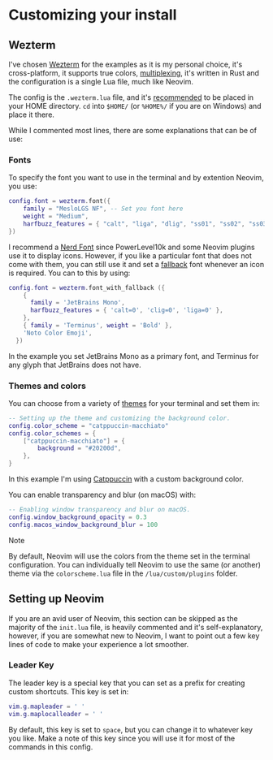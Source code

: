 # Customizing your install

## Wezterm

I've chosen [Wezterm](https://wezfurlong.org/wezterm/index.html) for the examples as it is my personal choice, it's cross-platform, it supports true colors, [multiplexing](https://wezfurlong.org/wezterm/multiplexing.html), it's written in Rust and the configuration is a single Lua file, much like Neovim.

The config is the `.wezterm.lua` file, and it's [recommended](https://wezfurlong.org/wezterm/config/files.html#quick-start) to be placed in your HOME directory. `cd` into `$HOME/` (or `%HOME%/` if you are on Windows) and place it there.

While I commented most lines, there are some explanations that can be of use:

### Fonts

To specify the font you want to use in the terminal and by extention Neovim, you use:

```Lua
config.font = wezterm.font({
	family = "MesloLGS NF", -- Set you font here
	weight = "Medium",
	harfbuzz_features = { "calt", "liga", "dlig", "ss01", "ss02", "ss03", "ss04", "ss05", "ss06", "ss07", "ss08" },
})
```

I recommend a [Nerd Font](https://www.nerdfonts.com/) since PowerLevel10k and some Neovim plugins use it to display icons. However, if you like a particular font that does not come with them, you can still use it and set a [fallback](https://wezfurlong.org/wezterm/config/lua/wezterm/font_with_fallback.html) font whenever an icon is required. You can to this by using:

```Lua
config.font = wezterm.font_with_fallback ({
    {
      family = 'JetBrains Mono',
      harfbuzz_features = { 'calt=0', 'clig=0', 'liga=0' },
    },
    { family = 'Terminus', weight = 'Bold' },
    'Noto Color Emoji',
  })
```

In the example you set JetBrains Mono as a primary font, and Terminus for any glyph that JetBrains does not have.

### Themes and colors

You can choose from a variety of [themes](https://wezfurlong.org/wezterm/colorschemes/index.html) for your terminal and set them in:

```Lua
-- Setting up the theme and customizing the background color.
config.color_scheme = "catppuccin-macchiato"
config.color_schemes = {
	["catppuccin-macchiato"] = {
		background = "#20200d",
	},
}
```

In this example I'm using [Catppuccin](https://github.com/catppuccin/wezterm) with a custom background color.

You can enable transparency and blur (on macOS) with:

```Lua
-- Enabling window transparency and blur on macOS.
config.window_background_opacity = 0.3
config.macos_window_background_blur = 100
```

> [!NOTE]
> By default, Neovim will use the colors from the theme set in the terminal configuration. You can individually tell Neovim to use the same (or another) theme via the `colorscheme.lua` file in the `/lua/custom/plugins` folder.

## Setting up Neovim

If you are an avid user of Neovim, this section can be skipped as the majority of the `init.lua` file, is heavily commented and it's self-explanatory, however, if you are somewhat new to Neovim, I want to point out a few key lines of code to make your experience a lot smoother.

### Leader Key

The leader key is a special key that you can set as a prefix for creating custom shortcuts. This key is set in:

```Lua
vim.g.mapleader = ' '
vim.g.maplocalleader = ' '
```

By default, this key is set to `space`, but you can change it to whatever key you like. Make a note of this key since you will use it for most of the commands in this config.
